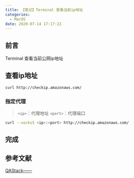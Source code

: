 ```yaml
---
title: 【笔记】Terminal 查看当前ip地址
categories:
  - MacOS
date: 2020-07-14 17:17:22
---
```


## 前言

Terminal 查看当前公网ip地址

<!-- more -->

## 查看ip地址

``` sh
curl http://checkip.amazonaws.com/
```

### 指定代理

> `<ip>`：代理地址
> `<port>`：代理端口

``` sh
curl --socks5 <ip>:<port> http://checkip.amazonaws.com/
```

## 完成

## 参考文献

[QAStack——](https://qastack.cn/ubuntu/499995/how-to-change-the-ip-address-which-is-given-by-tor-using-the-terminal)

